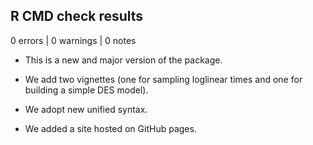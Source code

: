 ## R CMD check results

0 errors | 0 warnings | 0 notes

* This is a new and major version of the package. 

* We add two vignettes (one for sampling loglinear times and one for building a simple DES model). 

* We adopt new unified syntax.

* We added a site hosted on GitHub pages. 
